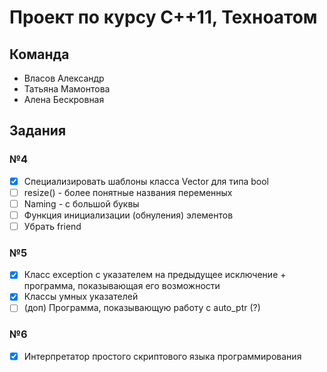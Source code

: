 # Проект по курсу C++11, Техноатом

## Команда

* Власов Александр
* Татьяна Мамонтова
* Алена Бескровная

## Задания

### №4
- [x] Специализировать шаблоны класса Vector для типа bool
- [ ] resize() - более понятные названия переменных
- [ ] Naming - с большой буквы
- [ ] Функция инициализации (обнуления) элементов
- [ ] Убрать friend 
### №5
- [x] Класс exception с указателем на предыдущее исключение + программа, показывающая его возможности
- [x] Классы умных указателей
- [ ] (доп) Программа, показывающую работу с auto_ptr (?)
### №6
- [x] Интерпретатор простого скриптового языка программирования
